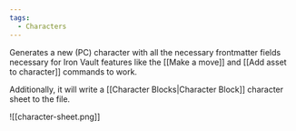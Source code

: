 ```yaml
---
tags:
  - Characters
---
```

Generates a new (PC) character with all the necessary frontmatter fields necessary for Iron Vault features like the [[Make a move]] and [[Add asset to character]] commands to work.

Additionally, it will write a [[Character Blocks|Character Block]] character sheet to the file.

![[character-sheet.png]]